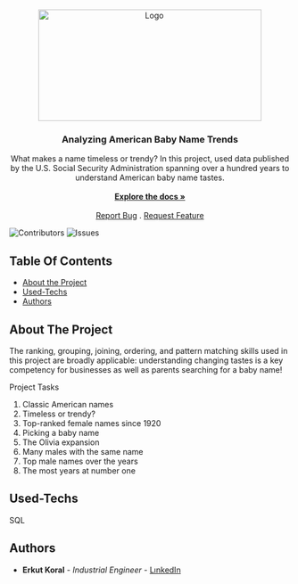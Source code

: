 
<br/>
<p align="center">
  <a href="https://github.com/erkutkoral/SQLPROJECTS">
    <img src="https://media.front.xoedge.com/images/ad83c1f6-d026-498f-b535-4c9faffae6d3~rs_1080.h?q=90" alt="Logo" width="400" height="200">
  </a>

  <h3 align="center">Analyzing American Baby Name Trends</h3>

  <p align="center">
    What makes a name timeless or trendy? In this project, used data published by the U.S. Social Security Administration spanning over a hundred years to understand American baby name tastes.
    <br/>
    <br/>
    <a href="https://github.com/erkutkoral/SQLPROJECTS"><strong>Explore the docs »</strong></a>
    <br/>
    <br/>
    <a href="https://github.com/erkutkoral/SQLPROJECTS/issues">Report Bug</a>
    .
    <a href="https://github.com/erkutkoral/SQLPROJECTS/issues">Request Feature</a>
  </p>
</p>

![Contributors](https://img.shields.io/github/contributors/erkutkoral/SQLPROJECTS?color=dark-green) ![Issues](https://img.shields.io/github/issues/erkutkoral/SQLPROJECTS) 

## Table Of Contents

* [About the Project](#about-the-project)
* [Used-Techs](#used-techs)
* [Authors](#authors)

## About The Project

The ranking, grouping, joining, ordering, and pattern matching skills used in this project are broadly applicable: understanding changing tastes is a key competency for businesses as well as parents searching for a baby name!

Project Tasks
1. Classic American names
2. Timeless or trendy?
3. Top-ranked female names since 1920
4. Picking a baby name
5. The Olivia expansion
6. Many males with the same name
7. Top male names over the years
8. The most years at number one

## Used-Techs
SQL

## Authors

* **Erkut Koral** - *Industrial Engineer* - [LınkedIn](https://www.linkedin.com/in/erkutkoral/) 

